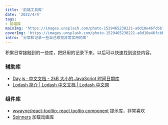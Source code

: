 ```yaml
---
title: '前端工具库'
date: '2022/4/4'
tags:
- 前端库
mainImg: 'https://images.unsplash.com/photo-1529465230221-a0d10e46fcbb?crop=entropy&cs=tinysrgb&fit=max&fm=jpg&ixid=MnwxNjUyNjZ8MHwxfHJhbmRvbXx8fHx8fHx8fDE2NDkwNTE1Njg&ixlib=rb-1.2.1&q=80&w=1080'
coverImg: 'https://images.unsplash.com/photo-1529465230221-a0d10e46fcbb?crop=entropy&cs=tinysrgb&fit=max&fm=jpg&ixid=MnwxNjUyNjZ8MHwxfHJhbmRvbXx8fHx8fHx8fDE2NDkwNTE1Njg&ixlib=rb-1.2.1&q=80&w=400'
intro: '分享和记录一些自己感觉非常实用的库'
---
```


积累日常接触到的一些库，把好用的记录下来，以后可以快速找到这些内容。

### 辅助库

- [Day.js · 中文文档 - 2kB 大小的 JavaScript 时间日期库](https://dayjs.gitee.io/zh-CN/)
- [Lodash 简介 | Lodash 中文文档 | Lodash 中文网](https://www.lodashjs.com/)

### 组件库

- [wwayne/react-tooltip: react tooltip component](https://github.com/wwayne/react-tooltip) 提示库，非常喜欢
- [Spinners](http://franzheidl.github.io/spinners/) 加载动画库
